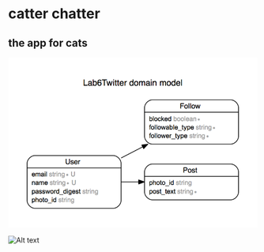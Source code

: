 # catter chatter
## the app for cats

![img](erd.png)

![Alt text](/catter-chatter-initial.gif?raw=true)
